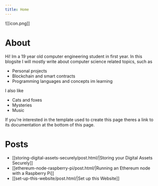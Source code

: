 ```yaml
---
title: Home
---
```

![[icon.png]]
# About

Hi! Im a 19 year old computer engineering student in first year. In this blogsite I will mostly write about computer science related topics, such as
- Personal projects
- Blockchain and smart contracts
- Programming languages and concepts im learning

I also like
- Cats and foxes
- Mysteries
- Music

If you're interested in the template used to create this page theres a link to its documentation at the bottom of this page.

# Posts
- [[storing-digital-assets-securely/post.html/|Storing your Digital Assets Securely]]
- [[ethereum-node-raspberry-pi/post.html/|Running an Ethereum node with a Raspberry Pi]]
- [[set-up-this-website/post.html/|Set up this Website]]


